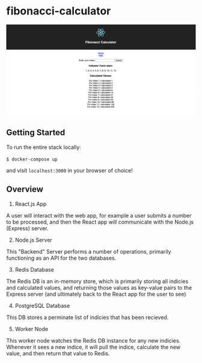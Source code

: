 # fibonacci-calculator

![app-demo](app-demo.png)

## Getting Started

To run the entire stack locally:

`$ docker-compose up`

and visit `localhost:3000` in your browser of choice!

## Overview

1. React.js App

A user will interact with the web app, for example
a user submits a number to be processed, and then
the React app will communicate with the Node.js
(Express) server.

2. Node.js Server

This "Backend" Server performs a number of operations,
primarily functioning as an API for the two databases.

3. Redis Database

The Redis DB is an in-memory store, which is primarily
storing all indicies and calculated values, and returning those
values as key-value pairs to the Express server
(and ultimately back to the React app for the user to see)

4. PostgreSQL Database

This DB stores a perminate list of indicies that has been recieved.

5. Worker Node

This worker node watches the Redis DB instance for any new indicies.
Whenever it sees a new indice, it will pull the indice, calculate the new
value, and then return that value to Redis.
